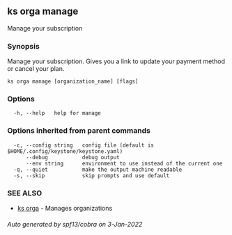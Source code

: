 ## ks orga manage

Manage your subscription

### Synopsis

Manage your subscription.
Gives you a link to update your payment method or cancel your plan.


```
ks orga manage [organization_name] [flags]
```

### Options

```
  -h, --help   help for manage
```

### Options inherited from parent commands

```
  -c, --config string   config file (default is $HOME/.config/keystone/keystone.yaml)
      --debug           debug output
      --env string      environment to use instead of the current one
  -q, --quiet           make the output machine readable
  -s, --skip            skip prompts and use default
```

### SEE ALSO

* [ks orga](ks_orga.md)	 - Manages organizations

###### Auto generated by spf13/cobra on 3-Jan-2022
